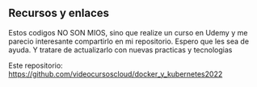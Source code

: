 
## Recursos y enlaces

Estos codigos NO SON MIOS, sino que realize un curso en Udemy y me parecio interesante compartirlo en mi repositorio.
Espero que les sea de ayuda. Y tratare de actualizarlo con nuevas practicas y tecnologias

Este repositorio: https://github.com/videocursoscloud/docker_y_kubernetes2022


